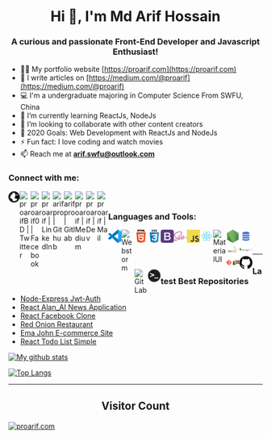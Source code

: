 <h1 align="center">Hi 👋, I'm Md Arif Hossain</h1>
<h3 align="center">A curious and passionate Front-End Developer and Javascript Enthusiast!</h3>

- 👨‍💻 My portfolio website [https://proarif.com](https://proarif.com)
- 📝 I write articles on [https://medium.com/@proarif](https://medium.com/@proarif)
- 💻 I'm a undergraduate majoring in Computer Science From SWFU, China
- 🌱 I’m currently learning ReactJs, NodeJs
- 👯 I’m looking to collaborate with other content creators
- 🥅 2020 Goals: Web Development with ReactJs and NodeJs
- ⚡ Fun fact: I love coding and watch movies
- 📫 Reach me at **arif.swfu@outlook.com**

### Connect with me:
[<img align="left" alt="proarif.com" width="22px" src="https://raw.githubusercontent.com/iconic/open-iconic/master/svg/globe.svg" />](https://proarif.com)
[<img align="left" alt="proarifBD | Twitter" width="22px" src="https://cdn.jsdelivr.net/npm/simple-icons@v3/icons/twitter.svg" />](https://twitter.com/proarifBD)
[<img align="left" alt="proarif0 | Facebook" width="22px" src="https://cdn.jsdelivr.net/npm/simple-icons@v3/icons/facebook.svg" />](https://www.facebook.com/proarif0)
[<img align="left" alt="proarif | LinkedIn" width="22px" src="https://cdn.jsdelivr.net/npm/simple-icons@v3/icons/linkedin.svg" />](https://linkedin.com/in/proarif)
[<img align="left" alt="arifpro | Github" width="22px" src="https://cdn.jsdelivr.net/npm/simple-icons@v3/icons/github.svg" />](https://github.com/arifpro)
[<img align="left" alt="arifpro | Gitlab" width="22px" src="https://cdn.jsdelivr.net/npm/simple-icons@v3/icons/gitlab.svg" />](https://gitlab.com/arifpro)
[<img align="left" alt="proarif | Medium" width="22px" src="https://cdn.jsdelivr.net/npm/simple-icons@v3/icons/medium.svg" />](https://medium.com/@proarif)
[<img align="left" alt="proarif | Dev" width="22px" src="https://cdn.jsdelivr.net/npm/simple-icons@v3/icons/dev-dot-to.svg" />](https://dev.to/proarif)
[<img align="left" alt="proarif | Mail" width="22px" src="https://cdn.jsdelivr.net/npm/simple-icons@v3/icons/gmail.svg" />](mailto:arif.swfu@outlook.com)

<br />

### Languages and Tools:
[<img align="left" alt="Visual Studio Code" width="26px" src="https://raw.githubusercontent.com/github/explore/master/topics/visual-studio-code/visual-studio-code.png" />](https://proarif.com)
[<img align="left" alt="Webstorm" width="26px" src="https://cdn.jsdelivr.net/npm/simple-icons@3.6.0/icons/webstorm.svg" />](https://proarif.com)
[<img align="left" alt="HTML5" width="26px" src="https://raw.githubusercontent.com/github/explore/master/topics/html/html.png" />](https://proarif.com)
[<img align="left" alt="CSS3" width="26px" src="https://raw.githubusercontent.com/github/explore/master/topics/css/css.png" />](https://proarif.com)
[<img align="left" alt="Bootstrap" width="26px" src="https://raw.githubusercontent.com/github/explore/master/topics/bootstrap/bootstrap.png" />](https://proarif.com)
[<img align="left" alt="Sass" width="26px" src="https://raw.githubusercontent.com/github/explore/master/topics/sass/sass.png" />](https://proarif.com)
[<img align="left" alt="JavaScript" width="26px" src="https://raw.githubusercontent.com/github/explore/master/topics/javascript/javascript.png" />](https://proarif.com)
[<img align="left" alt="ReactJs" width="26px" src="https://raw.githubusercontent.com/github/explore/master/topics/react/react.png" />](https://proarif.com)
[<img align="left" alt="MaterialUI" width="26px" src="https://cdn.jsdelivr.net/npm/simple-icons@3.6.0/icons/material-ui.svg" />](https://proarif.com)
<!-- [<img align="left" alt="Gatsby" width="26px" src="https://raw.githubusercontent.com/github/explore/master/topics/gatsby/gatsby.png" />](https://proarif.com) -->
<!-- [<img align="left" alt="GraphQL" width="26px" src="https://raw.githubusercontent.com/github/explore/master/topics/graphql/graphql.png" />](https://proarif.com) -->
[<img align="left" alt="Node.js" width="26px" src="https://raw.githubusercontent.com/github/explore/master/topics/nodejs/nodejs.png" />](https://proarif.com)
<!-- [<img align="left" alt="Deno" width="26px" src="https://raw.githubusercontent.com/github/explore/master/topics/deno/deno.png" />](https://proarif.com) -->
[<img align="left" alt="SQL" width="26px" src="https://raw.githubusercontent.com/github/explore/master/topics/sql/sql.png" />](https://proarif.com)
[<img align="left" alt="MySQL" width="26px" src="https://raw.githubusercontent.com/github/explore/master/topics/mysql/mysql.png" />](https://proarif.com)
[<img align="left" alt="MongoDB" width="26px" src="https://raw.githubusercontent.com/github/explore/master/topics/mongodb/mongodb.png" />](https://proarif.com)
[<img align="left" alt="Git" width="26px" src="https://raw.githubusercontent.com/github/explore/master/topics/git/git.png" />](https://proarif.com)
[<img align="left" alt="GitHub" width="26px" src="https://raw.githubusercontent.com/github/explore/master/topics/github/github.png" />](https://proarif.com)
[<img align="left" alt="GitLab" width="26px" src="https://cdn.jsdelivr.net/npm/simple-icons@v3/icons/gitlab.svg" />](https://proarif.com)
[<img align="left" alt="Terminal" width="26px" src="https://raw.githubusercontent.com/github/explore/master/topics/terminal/terminal.png" />](https://proarif.com)

<br />
<br />

---

### Latest Best Repositories
- [Node-Express Jwt-Auth](https://github.com/arifpro/node-express-jwt-auth)
- [React Alan_AI News Application](https://github.com/arifpro/react-alan_ai-news_application)
- [React Facebook Clone](https://github.com/arifpro/react-facebook-clone)
- [Red Onion Restaurant](https://github.com/arifpro/restaurant-red-onion)
- [Ema John E-commerce Site](https://github.com/arifpro/ema-john-simple)
- [React Todo List Simple](https://github.com/arifpro/react-todo-list-simple)

[![My github stats](https://github-readme-stats.vercel.app/api?username=arifpro&count_private=true&show_icons=true&hide_border=true)](https://github.com/arifpro)

[![Top Langs](https://github-readme-stats.vercel.app/api/top-langs/?username=arifpro&layout=compact&hide_border=true)](https://github.com/ansh-099)

---

<h2 align="center">Visitor Count</h2>
<a align="center" href="https://proarif.com">
  <img align="center" alt="proarif.com" width="40%" src="https://profile-counter.glitch.me/arifpro/count.svg" />
</a>
